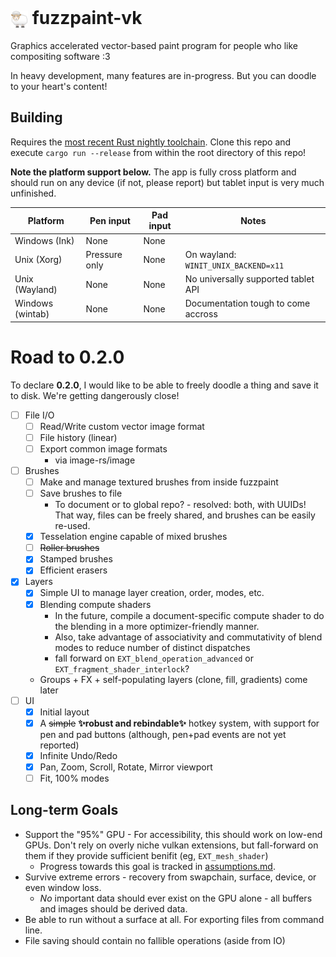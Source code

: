# <a href="#" onclick="return false;"><img src="https://raw.githubusercontent.com/googlefonts/noto-emoji/main/svg/emoji_u1f411.svg" alt="Baa" title="Baa" style="position:relative;bottom: -0.2em;width:1em;"/></a> fuzzpaint-vk

Graphics accelerated vector-based paint program for people who like compositing software :3

In heavy development, many features are in-progress. But you can doodle to your heart's content!

## Building
Requires the [most recent Rust nightly toolchain](https://www.rust-lang.org/tools/install). Clone this repo and execute `cargo run --release` from within the root directory of this repo!

**Note the platform support below.** The app is fully cross platform and should run on any device (if not, please report) but tablet input is very much unfinished.

| **Platform**      | Pen input   | Pad input   | Notes                              |
|-------------------|-------------|-------------|------------------------------------|
| Windows (Ink)     |None         |None         |                                    |
| Unix (Xorg)       |Pressure only|None         |On wayland: `WINIT_UNIX_BACKEND=x11`|
| Unix (Wayland)    |None         |None         |No universally supported tablet API |
| Windows (wintab)  |None         |None         |Documentation tough to come accross |

# Road to **0.2.0**
To declare **0.2.0**, I would like to be able to freely doodle a thing and save it to disk. We're getting dangerously close!

 - [ ] File I/O
   - [ ] Read/Write custom vector image format
   - [ ] File history (linear)
   - [ ] Export common image formats
     - via image-rs/image
 - [ ] Brushes
   - [ ] Make and manage textured brushes from inside fuzzpaint
   - [ ] Save brushes to file
     - To document or to global repo? - resolved: both, with UUIDs! That way, files can be freely shared, and brushes can be easily re-used.
   - [X] Tesselation engine capable of mixed brushes
   - [ ] ~~Roller brushes~~
   - [X] Stamped brushes
   - [X] Efficient erasers
 - [X] Layers
   - [X] Simple UI to manage layer creation, order, modes, etc.
   - [X] Blending compute shaders
     - In the future, compile a document-specific compute shader to do the blending in a more optimizer-friendly manner.
     - Also, take advantage of associativity and commutativity of blend modes to reduce number of distinct dispatches
     - fall forward on `EXT_blend_operation_advanced` or `EXT_fragment_shader_interlock`?
   - Groups + FX + self-populating layers (clone, fill, gradients) come later
 - [ ] UI
   - [X] Initial layout
   - [X] A ~~simple~~ **✨robust and rebindable✨** hotkey system, with support for
         pen and pad buttons (although, pen+pad events are not yet reported)
   - [X] Infinite Undo/Redo
   - [X] Pan, Zoom, Scroll, Rotate, Mirror viewport
   - [ ] Fit, 100% modes

## Long-term Goals
 * Support the "95%" GPU - For accessibility, this should work on low-end GPUs. Don't rely on overly niche vulkan extensions, but fall-forward on them if they provide sufficient benifit (eg, `EXT_mesh_shader`)
    * Progress towards this goal is tracked in [assumptions.md](assumptions.md).
 * Survive extreme errors - recovery from swapchain, surface, device, or even window loss.
   * *No* important data should ever exist on the GPU alone - all buffers and images should be derived data.
 * Be able to run without a surface at all. For exporting files from command line.
 * File saving should contain no fallible operations (aside from IO)